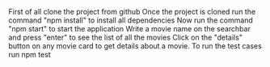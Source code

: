 First of all clone the project from github
Once the project is cloned run the command "npm install" to install all dependencies
Now run the command "npm start" to start the application
Write a movie name on the searchbar and press "enter" to see the list of all the movies
Click on the "details" button on any movie card to get details about a movie.
To run the test cases run npm test
